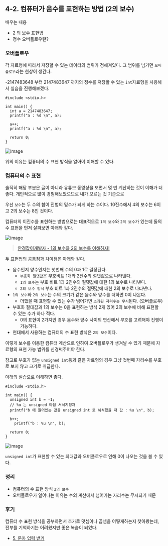 ## 4-2. 컴퓨터가 음수를 표현하는 방법 (2의 보수)

배우는 내용

- 2 의 보수 표현법
- 정수 오버플로우란?

### 오버플로우

각 자료형에 따라서 저장할 수 있는 데이터의 범위가 정해져있다. 그 범위를 넘기면 `오버플로우`라는 현상이 생긴다.

-2147483648 부터 2147483647 까지의 정수를 저장할 수 있는 `int`자료형을 사용해서 실습을 진행해보겠다.

```
#include <stdio.h>

int main() {
  int a = 2147483647;
  printf("a : %d \n", a);

  a++;
  printf("a : %d \n", a);

  return 0;
}
```

![image](https://github.com/ii200400/IT_Skill_Question/assets/19484971/15393ddd-e7af-47f8-9963-a70149a6ee42)

위의 이유는 컴퓨터의 수 표현 방식을 알아야 이해할 수 있다.

### 컴퓨터의 수 표현

솔직히 해당 부분은 글이 아니라 유튜브 동영상을 보면서 몇 번 계산하는 것이 이해가 더 좋다. 개인적으로 많이 경험해보았으므로 내가 모르는 것 기준으로

우선 `보수`는 두 수의 합이 진법의 밑수가 되게 하는 수이다. 10진수에서 4의 보수는 6이고 2의 보수는 8인 것이다.

컴퓨터의 이진수를 표현하는 방법으로는 대표적으로 `1의 보수`와 `2의 보수`가 있는데 둘의 수 표현을 먼저 살펴보면 아래와 같다.

![image](https://github.com/ii200400/IT_Skill_Question/assets/19484971/dfd6ea4d-d551-4fcd-bacf-06de74868126)

> [안경잡이개발자 - 1의 보수와 2의 보수를 이해하자!](https://ndb796.tistory.com/4)

두 표현법의 공통점과 차이점은 아래와 같다.

- 음수인지 양수인지는 첫번째 수의 0과 1로 결정된다.
  - `부호화 절댓값`은 부호비트 1개와 2진수의 절댓값으로 나타낸다.
  - `1의 보수`는 부호 비트 1과 2진수의 절댓값에 대한 1의 보수로 나타낸다.
  - `2의 보수 방식` 부호 비트 1과 2진수의 절댓값에 대한 2의 보수로 나타낸다.
- `1의 보수`와 `2의 보수`는 수의 크기가 같은 음수와 양수를 더하면 0이 나온다.
  - 더했을 때 표현할 수 있는 수가 넘어가면 `초과된 자리수는 무시`된다. (오버플로우)
- 부호화 절대값과 1의 보수는 0을 표현하는 방식 2개 있어 2의 보수에 비해 표현할 수 있는 수가 하나 적다.
  - 0의 표현이 2가지인 경우 음수와 양수 사이의 연산에서 부호를 고려해야 진행이 가능하다.
- 현대에서 사용하는 컴퓨터의 수 표현 방식은 `2의 보수`이다.

이렇게 보수를 이용한 컴퓨터 계산으로 인하여 오버플로우가 생겨날 수 있기 때문에 자료형의 표현 가능 범위를 신경써주어야 한다.

참고로 부호가 없는 `unsigned int`등과 같은 자료형의 경우 그냥 첫번째 자리수를 부호로 보지 않고 크기로 취급한다.

아래의 실습으로 이해하면 좋다.

```
#include <stdio.h>

int main() {
  unsigned int b = -1;
  // %u 는 unsigned 타입 서식지정자
  printf("b 에 들어있는 값을 unsigned int 로 해석했을 때 값 : %u \n", b);

  b++;
	printf("b : %u \n", b);

  return 0;
}
```

![image](https://github.com/ii200400/IT_Skill_Question/assets/19484971/665320f2-08fd-47dd-bd27-2cfdfe82643b)

`unsigned int`가 표현할 수 있는 최대값과 오버플로우로 인해 0이 나오는 것을 볼 수 있다.

### 정리

- 컴퓨터의 수 표현 방식 `2의 보수`
- 오버플로우가 일어나는 이유는 수의 계산에서 넘어가는 자리수는 무시되기 때문

### 후기

컴퓨터 수 표현 방식을 공부하면서 추가로 덧셈이나 곱셈을 어떻게하는지 찾아봤는데, 전부를 기억하기는 어려웠지만 좋은 복습이 되었다.

- [5. 문자 입력 받기](./5.md)
